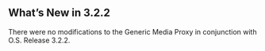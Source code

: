 ## What’s New in 3.2.2

There were no modifications to the Generic Media Proxy in conjunction with O.S. Release 3.2.2.
